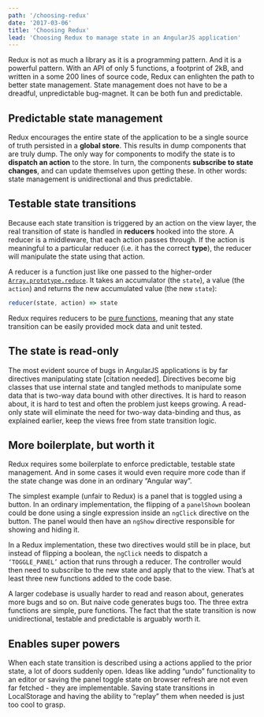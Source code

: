 ```yaml
---
path: '/choosing-redux'
date: '2017-03-06'
title: 'Choosing Redux'
lead: 'Choosing Redux to manage state in an AngularJS application'
---
```


Redux is not as much a library as it is a programming pattern. And it is a powerful pattern. With an API of only 5 functions, a footprint of 2kB, and written in a some 200 lines of source code, Redux can enlighten the path to better state management. State management does not have to be a dreadful, unpredictable bug-magnet. It can be both fun and predictable.

## Predictable state management

Redux encourages the entire state of the application to be a single source of truth persisted in a **global store**. This results in dump components that are truly dump. The only way for components to modify the state is to **dispatch an action** to the store. In turn, the components **subscribe to state changes**, and can update themselves upon getting these. In other words: state management is unidirectional and thus predictable.

## Testable state transitions

Because each state transition is triggered by an action on the view layer, the real transition of state is handled in **reducers** hooked into the store. A reducer is a middleware, that each action passes through. If the action is meaningful to a particular reducer (i.e. it has the correct **type**), the reducer will manipulate the state using that action.

A reducer is a function just like one passed to the higher-order [`Array.prototype.reduce`](https://developer.mozilla.org/en/docs/Web/JavaScript/Reference/Global_Objects/Array/reduce). It takes an accumulator (the `state`), a value (the `action`) and returns the new accumulated value (the new `state`):

```js
reducer(state, action) => state
```

Redux requires reducers to be [pure functions](https://en.wikipedia.org/wiki/Pure_function), meaning that any state transition can be easily provided mock data and unit tested.

## The state is read-only

The most evident source of bugs in AngularJS applications is by far directives manipulating state [citation needed]. Directives become big classes that use internal state and tangled methods to manipulate some data that is two-way data bound with other directives. It is hard to reason about, it is hard to test and often the problem just keeps growing. A read-only state will eliminate the need for two-way data-binding and thus, as explained earlier, keep the views free from state transition logic.

## More boilerplate, but worth it

Redux requires some boilerplate to enforce predictable, testable state management. And in some cases it would even require more code than if the state change was done in an ordinary “Angular way”.

The simplest example (unfair to Redux) is a panel that is toggled using a button. In an ordinary implementation, the flipping of a `panelShown` boolean could be done using a single expression inside an `ngClick` directive on the button. The panel would then have an `ngShow` directive responsible for showing and hiding it.

In a Redux implementation, these two directives would still be in place, but instead of flipping a boolean, the `ngClick` needs to dispatch a `‘TOGGLE_PANEL’` action that runs through a reducer. The controller would then need to subscribe to the new state and apply that to the view. That’s at least three new functions added to the code base.

A larger codebase is usually harder to read and reason about, generates more bugs and so on. But naive code generates bugs too. The three extra functions are simple, pure functions. The fact that the state transition is now unidirectional, testable and predictable is arguably worth it.

## Enables super powers

When each state transition is described using a actions applied to the prior state, a lot of doors suddenly open. Ideas like adding “undo” functionality to an editor or saving the panel toggle state on browser refresh are not even far fetched - they are implementable. Saving state transitions in LocalStorage and having the ability to “replay” them when needed is just too cool to grasp.
